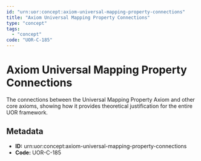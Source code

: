 ```yaml
---
id: "urn:uor:concept:axiom-universal-mapping-property-connections"
title: "Axiom Universal Mapping Property Connections"
type: "concept"
tags:
  - "concept"
code: "UOR-C-185"
---
```


# Axiom Universal Mapping Property Connections

The connections between the Universal Mapping Property Axiom and other core axioms, showing how it provides theoretical justification for the entire UOR framework.

## Metadata

- **ID:** urn:uor:concept:axiom-universal-mapping-property-connections
- **Code:** UOR-C-185
